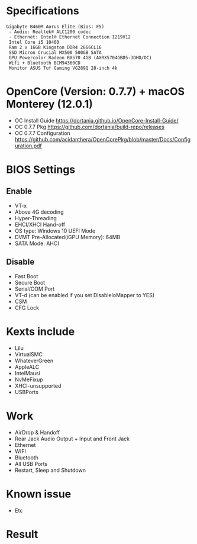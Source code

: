 # Specifications  
    Gigabyte B460M Aorus Elite (Bios: F5)
     - Audio: Realtek® ALC1200 codec
     - Ethernet: Intel® Ethernet Connection I219V12
     Intel Core i5 10400
     Ram 2 x 16GB Kingston DDR4 2666CL16
     SSD Micron Crucial MX500 500GB SATA 
     GPU Powercolor Radeon RX570 4GB (AXRX5704GBD5-3DHD/OC)
     Wifi + Bluetooth BCM94360CD 
     Monitor ASUS Tuf Gaming VG289Q 28-inch 4k
# OpenCore (Version: 0.7.7) + macOS Monterey (12.0.1)
* OC Install Guide https://dortania.github.io/OpenCore-Install-Guide/
* OC 0.7.7 Pkg https://github.com/dortania/build-repo/releases
* OC 0.7.7 Configuration https://github.com/acidanthera/OpenCorePkg/blob/master/Docs/Configuration.pdf
# BIOS Settings
## Enable
* VT-x
* Above 4G decoding
* Hyper-Threading
* EHCI/XHCI Hand-off
* OS type: Windows 10 UEFI Mode
* DVMT Pre-Allocated(iGPU Memory): 64MB
* SATA Mode: AHCI
## Disable
* Fast Boot
* Secure Boot
* Serial/COM Port
* VT-d (can be enabled if you set DisableIoMapper to YES)
* CSM
* CFG Lock 
# Kexts include
* Lilu
* VirtualSMC
* WhateverGreen
* AppleALC
* IntelMausi
* NvMeFixup 
* XHCI-unsupported
* USBPorts
# Work
* AirDrop & Handoff
* Rear Jack Audio Output + Input and Front Jack
* Ethernet
* WIFI
* Bluetooth
* All USB Ports
* Restart, Sleep and Shutdown
# Known issue
* Etc
# Result
